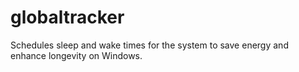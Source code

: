 # globaltracker
Schedules sleep and wake times for the system to save energy and enhance longevity on Windows.
